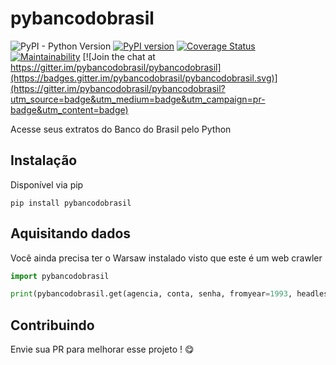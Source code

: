 # pybancodobrasil
![PyPI - Python Version](https://img.shields.io/pypi/pyversions/pybancodobrasil)
[![PyPI version](https://badge.fury.io/py/pybancodobrasil.svg)](https://badge.fury.io/py/pybancodobrasil)
[![Coverage Status](https://coveralls.io/repos/github/andreroggeri/pybancodobrasil/badge.svg?branch=master)](https://coveralls.io/github/andreroggeri/pybancodobrasil?branch=master)
[![Maintainability](https://api.codeclimate.com/v1/badges/e550387e85d315a212af/maintainability)](https://codeclimate.com/github/andreroggeri/pybancodobrasil/maintainability) [![Join the chat at https://gitter.im/pybancodobrasil/pybancodobrasil](https://badges.gitter.im/pybancodobrasil/pybancodobrasil.svg)](https://gitter.im/pybancodobrasil/pybancodobrasil?utm_source=badge&utm_medium=badge&utm_campaign=pr-badge&utm_content=badge)

Acesse seus extratos do Banco do Brasil pelo Python

## Instalação
Disponível via pip

`pip install pybancodobrasil`

## Aquisitando dados
Você ainda precisa ter o Warsaw instalado visto que este é um web crawler
```python
import pybancodobrasil

print(pybancodobrasil.get(agencia, conta, senha, fromyear=1993, headless=True))
```

## Contribuindo

Envie sua PR para melhorar esse projeto ! 😋